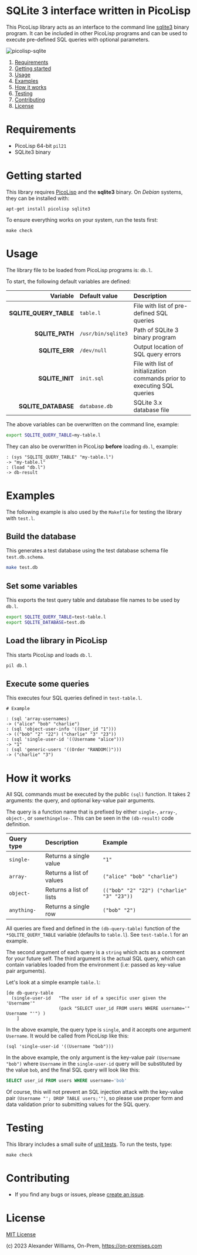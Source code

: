 # SQLite 3 interface written in PicoLisp

This PicoLisp library acts as an interface to the command line [sqlite3](https://www.sqlite.org/index.html) binary program. It can be included in other PicoLisp programs and can be used to execute pre-defined SQL queries with optional parameters.

![picolisp-sqlite](https://github.com/aw/picolisp-sqlite/assets/153401/b35c2d77-a915-48dc-bfc1-4c8f3bd795b2)

  1. [Requirements](#requirements)
  2. [Getting started](#getting-started)
  3. [Usage](#usage)
  4. [Examples](#examples)
  5. [How it works](#how-it-works)
  6. [Testing](#testing)
  7. [Contributing](#contributing)
  8. [License](#license)

# Requirements

  * PicoLisp 64-bit `pil21`
  * SQLite3 binary

# Getting started

This library requires [PicoLisp](https://picolisp.com) and the **sqlite3** binary. On _Debian_ systems, they can be installed with:

```
apt-get install picolisp sqlite3
```

To ensure everything works on your system, run the tests first:

```
make check
```

# Usage

The library file to be loaded from PicoLisp programs is: `db.l`.

To start, the following default variables are defined:

| Variable | Default value | Description |
| ----: | :---- | :---- |
| **SQLITE_QUERY_TABLE** | `table.l` | File with list of pre-defined SQL queries |
| **SQLITE_PATH** | `/usr/bin/sqlite3` | Path of SQLite 3 binary program |
| **SQLITE_ERR**| `/dev/null` | Output location of SQL query errors |
| **SQLITE_INIT** | `init.sql` | File with list of initialization commands prior to executing SQL queries |
| **SQLITE_DATABASE** | `database.db` | SQLite 3.x database file |

The above variables can be overwritten on the command line, example:

```bash
export SQLITE_QUERY_TABLE=my-table.l
```

They can also be overwritten in PicoLisp **before** loading `db.l`, example:

```picolisp
: (sys "SQLITE_QUERY_TABLE" "my-table.l")
-> "my-table.l"
: (load "db.l")
-> db-result
```

# Examples

The following example is also used by the `Makefile` for testing the library with `test.l`.

## Build the database

This generates a test database using the test database schema file `test.db.schema`.

```bash
make test.db
```

## Set some variables

This exports the test query table and database file names to be used by `db.l`.

```bash
export SQLITE_QUERY_TABLE=test-table.l
export SQLITE_DATABASE=test.db
```

## Load the library in PicoLisp

This starts PicoLisp and loads `db.l`.

```bash
pil db.l
```

## Execute some queries

This executes four SQL queries defined in `test-table.l`.

```picolisp
# Example

: (sql 'array-usernames)
-> ("alice" "bob" "charlie")
: (sql 'object-user-info '((User_id "1")))
-> (("bob" "2" "22") ("charlie" "3" "23"))
: (sql 'single-user-id '((Username "alice")))
-> "1"
: (sql 'generic-users '((Order "RANDOM()")))
-> ("charlie" "3")
```

# How it works

All SQL commands must be executed by the public `(sql)` function. It takes 2 arguments: the query, and optional key-value pair arguments.

The query is a function name that is prefixed by either `single-`, `array-`, `object-`, or `somethingelse-`. This can be seen in the `(db-result)` code definition.

| Query type | Description | Example |
| :---- | :---- | :---- |
| `single-` | Returns a single value | `"1"` |
| `array-` | Returns a list of values | `("alice" "bob" "charlie")` |
| `object-` | Returns a list of lists | `(("bob" "2" "22") ("charlie" "3" "23"))` |
| `anything-` | Returns a single row | `("bob" "2")` |

All queries are fixed and defined in the `(db-query-table)` function of the `*SQLITE_QUERY_TABLE` variable (defaults to `table.l`). See `test-table.l` for an example.

The second argument of each query is a `string` which acts as a comment for your future self. The third argument is the actual SQL query, which can contain variables loaded from the environment (i.e: passed as key-value pair arguments).

Let's look at a simple example `table.l`:

```picolisp
[de db-query-table
  (single-user-id   "The user id of a specific user given the 'Username'"
                    (pack "SELECT user_id FROM users WHERE username='" Username "'") )
    ]
```

In the above example, the query type is `single`, and it accepts one argument `Username`. It would be called from PicoLisp like this:

```picolisp
(sql 'single-user-id '((Username "bob")))
```

In the above example, the only argument is the key-value pair `(Username "bob")` where `Username` in the `single-user-id` query will be substituted by the value `bob`, and the final SQL query will look like this:

```sql
SELECT user_id FROM users WHERE username='bob'
```

Of course, this will not prevent an SQL injection attack with the key-value pair `(Username "'; DROP TABLE users;'")`, so please use proper form and data validation prior to submitting values for the SQL query.

# Testing

This library includes a small suite of [unit tests](https://github.com/aw/picolisp-unit). To run the tests, type:

    make check

# Contributing

  * If you find any bugs or issues, please [create an issue](https://github.com/aw/picolisp-sqlite/issues/new).

# License

[MIT License](LICENSE)

(c) 2023 Alexander Williams, On-Prem, https://on-premises.com
